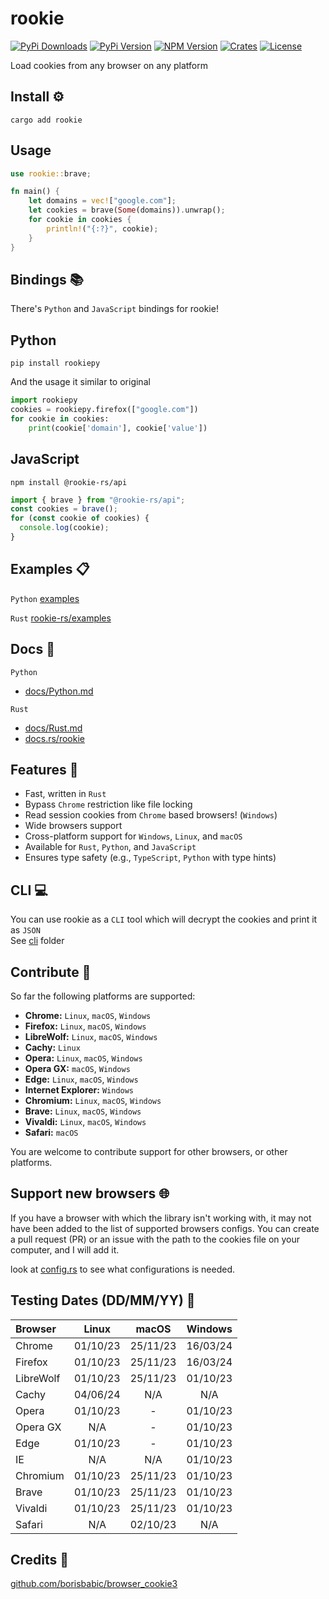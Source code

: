 # rookie

[![PyPi Downloads][PyPi-downloads]][PyPi-url]
[![PyPi Version][PyPi-version]][PyPi-url]
[![NPM Version][NPM-version]][NPM-url]
[![Crates][Crates-badge]][Crates-url]
[![License][License-shield]][License-url]

Load cookies from any browser on any platform

## Install ⚙️

```shell
cargo add rookie
```

## Usage

```rust
use rookie::brave;

fn main() {
    let domains = vec!["google.com"];
    let cookies = brave(Some(domains)).unwrap();
    for cookie in cookies {
        println!("{:?}", cookie);
    }
}
```

## Bindings 📚

There's `Python` and `JavaScript` bindings for rookie!

## Python

```shell
pip install rookiepy
```

And the usage it similar to original

```python
import rookiepy
cookies = rookiepy.firefox(["google.com"])
for cookie in cookies:
    print(cookie['domain'], cookie['value'])
```

## JavaScript

```console
npm install @rookie-rs/api
```

```js
import { brave } from "@rookie-rs/api";
const cookies = brave();
for (const cookie of cookies) {
  console.log(cookie);
}
```

## Examples 📋

`Python` [examples](https://github.com/thewh1teagle/rookie/tree/main/examples)

`Rust` [rookie-rs/examples](https://github.com/thewh1teagle/rookie/tree/main/rookie-rs/examples)

## Docs 📘

`Python`

- [docs/Python.md](docs/Python.md)

`Rust`

- [docs/Rust.md](docs/Rust.md)
- [docs.rs/rookie](https://docs.rs/rookie)

## Features 🚀

- Fast, written in `Rust`
- Bypass `Chrome` restriction like file locking
- Read session cookies from `Chrome` based browsers! (`Windows`)
- Wide browsers support
- Cross-platform support for `Windows`, `Linux`, and `macOS`
- Available for `Rust`, `Python`, and `JavaScript`
- Ensures type safety (e.g., `TypeScript`, `Python` with type hints)

## CLI 💻

You can use rookie as a `CLI` tool which will decrypt the cookies and print it as `JSON`  
See [cli](https://github.com/thewh1teagle/rookie/tree/main/cli) folder

## Contribute 🤝

So far the following platforms are supported:

- **Chrome:** `Linux`, `macOS`, `Windows`
- **Firefox:** `Linux`, `macOS`, `Windows`
- **LibreWolf:** `Linux`, `macOS`, `Windows`
- **Cachy:** `Linux`
- **Opera:** `Linux`, `macOS`, `Windows`
- **Opera GX:** `macOS`, `Windows`
- **Edge:** `Linux`, `macOS`, `Windows`
- **Internet Explorer:** `Windows`
- **Chromium:** `Linux`, `macOS`, `Windows`
- **Brave:** `Linux`, `macOS`, `Windows`
- **Vivaldi:** `Linux`, `macOS`, `Windows`
- **Safari:** `macOS`

You are welcome to contribute support for other browsers, or other platforms.

## Support new browsers 🌐

If you have a browser with which the library isn't working with, it may not have been added to the list of supported browsers configs. You can create a pull request (PR) or an issue with the path to the cookies file on your computer, and I will add it.

look at [config.rs](https://github.com/thewh1teagle/rookie/blob/main/rookie-rs/src/config.rs) to see what configurations is needed.

## Testing Dates (DD/MM/YY) 📅

| Browser   |  Linux   |  macOS   | Windows  |
| :-------- | :------: | :------: | :------: |
| Chrome    | 01/10/23 | 25/11/23 | 16/03/24 |
| Firefox   | 01/10/23 | 25/11/23 | 16/03/24 |
| LibreWolf | 01/10/23 | 25/11/23 | 01/10/23 |
| Cachy     | 04/06/24 |   N/A    |   N/A    |
| Opera     | 01/10/23 |    -     | 01/10/23 |
| Opera GX  |   N/A    |    -     | 01/10/23 |
| Edge      | 01/10/23 |    -     | 01/10/23 |
| IE        |   N/A    |   N/A    | 01/10/23 |
| Chromium  | 01/10/23 | 25/11/23 | 01/10/23 |
| Brave     | 01/10/23 | 25/11/23 | 01/10/23 |
| Vivaldi   | 01/10/23 | 25/11/23 | 01/10/23 |
| Safari    |   N/A    | 02/10/23 |   N/A    |

## Credits 🙌

[github.com/borisbabic/browser_cookie3](https://github.com/borisbabic/browser_cookie3)

[PyPi-downloads]: https://img.shields.io/pypi/dm/rookiepy?logo=python
[PyPi-version]: https://img.shields.io/pypi/v/rookiepy?color=00aa00&logo=python
[PyPi-url]: https://pypi.org/project/rookiepy/
[NPM-version]: https://img.shields.io/npm/v/@rookie-rs/api?logo=npm&color=0076CE

[NPM-url]: [https://npm.com](https://www.npmjs.com/package/@thewh1teagle/rookie)
[Crates-badge]: https://img.shields.io/crates/v/rookie?logo=rust
[Crates-url]: https://crates.io/crates/rookie/
[License-shield]: https://img.shields.io/github/license/thewh1teagle/rookie?color=00aaaa&logo=license
[License-url]: https://github.com/thewh1teagle/rookie/blob/main/rookie-rs/MIT-LICENSE.txt
